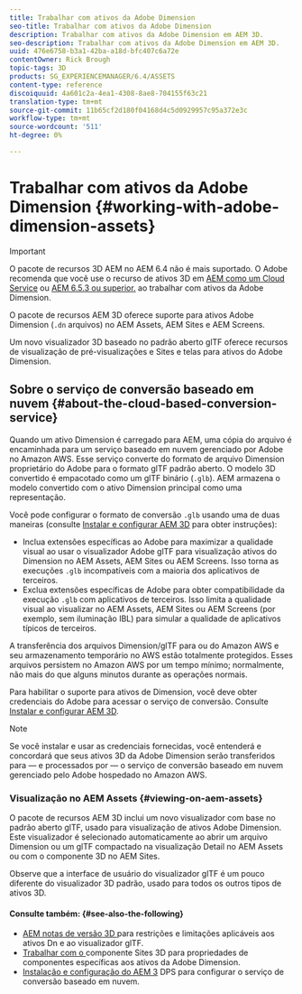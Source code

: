 ```yaml
---
title: Trabalhar com ativos da Adobe Dimension
seo-title: Trabalhar com ativos da Adobe Dimension
description: Trabalhar com ativos da Adobe Dimension em AEM 3D.
seo-description: Trabalhar com ativos da Adobe Dimension em AEM 3D.
uuid: 476e6758-b3a1-42ba-a18d-bfc407c6a72e
contentOwner: Rick Brough
topic-tags: 3D
products: SG_EXPERIENCEMANAGER/6.4/ASSETS
content-type: reference
discoiquuid: 4a601c2a-4ea1-4308-8ae8-704155f63c21
translation-type: tm+mt
source-git-commit: 11b65cf2d180f04168d4c5d0929957c95a372e3c
workflow-type: tm+mt
source-wordcount: '511'
ht-degree: 0%

---
```



# Trabalhar com ativos da Adobe Dimension {#working-with-adobe-dimension-assets}

>[!IMPORTANT]
>
>O pacote de recursos 3D AEM no AEM 6.4 não é mais suportado. O Adobe recomenda que você use o recurso de ativos 3D em [AEM como um Cloud Service](https://docs.adobe.com/content/help/en/experience-manager-cloud-service/assets/dynamicmedia/assets-3d.html) ou [AEM 6.5.3 ou superior.](https://docs.adobe.com/content/help/en/experience-manager-65/assets/dynamic/assets-3d.html) ao trabalhar com ativos da Adobe Dimension.

O pacote de recursos AEM 3D oferece suporte para ativos Adobe Dimension (`.dn` arquivos) no AEM Assets, AEM Sites e AEM Screens.

Um novo visualizador 3D baseado no padrão aberto glTF oferece recursos de visualização de pré-visualizações e Sites e telas para ativos do Adobe Dimension.

## Sobre o serviço de conversão baseado em nuvem {#about-the-cloud-based-conversion-service}

Quando um ativo Dimension é carregado para AEM, uma cópia do arquivo é encaminhada para um serviço baseado em nuvem gerenciado por Adobe no Amazon AWS. Esse serviço converte do formato de arquivo Dimension proprietário do Adobe para o formato glTF padrão aberto. O modelo 3D convertido é empacotado como um glTF binário (`.glb`). AEM armazena o modelo convertido com o ativo Dimension principal como uma representação.

Você pode configurar o formato de conversão `.glb` usando uma de duas maneiras (consulte [Instalar e configurar AEM 3D](install-config-3d.md) para obter instruções):

* Inclua extensões específicas ao Adobe para maximizar a qualidade visual ao usar o visualizador Adobe glTF para visualização ativos do Dimension no AEM Assets, AEM Sites ou AEM Screens. Isso torna as execuções `.glb` incompatíveis com a maioria dos aplicativos de terceiros.
* Exclua extensões específicas de Adobe para obter compatibilidade da execução `.glb` com aplicativos de terceiros. Isso limita a qualidade visual ao visualizar no AEM Assets, AEM Sites ou AEM Screens (por exemplo, sem iluminação IBL) para simular a qualidade de aplicativos típicos de terceiros.

A transferência dos arquivos Dimension/glTF para ou do Amazon AWS e seu armazenamento temporário no AWS estão totalmente protegidos. Esses arquivos persistem no Amazon AWS por um tempo mínimo; normalmente, não mais do que alguns minutos durante as operações normais.

Para habilitar o suporte para ativos de Dimension, você deve obter credenciais do Adobe para acessar o serviço de conversão. Consulte [Instalar e configurar AEM 3D](install-config-3d.md).

>[!NOTE]
>
>Se você instalar e usar as credenciais fornecidas, você entenderá e concordará que seus ativos 3D da Adobe Dimension serão transferidos para — e processados por — o serviço de conversão baseado em nuvem gerenciado pelo Adobe hospedado no Amazon AWS.

### Visualização no AEM Assets {#viewing-on-aem-assets}

O pacote de recursos AEM 3D inclui um novo visualizador com base no padrão aberto glTF, usado para visualização de ativos Adobe Dimension. Este visualizador é selecionado automaticamente ao abrir um arquivo Dimension ou um glTF compactado na visualização Detail no AEM Assets ou com o componente 3D no AEM Sites.

Observe que a interface de usuário do visualizador glTF é um pouco diferente do visualizador 3D padrão, usado para todos os outros tipos de ativos 3D.

#### Consulte também: {#see-also-the-following}

* [AEM notas de versão 3D ](/help/release-notes/aem3d-release-notes.md) para restrições e limitações aplicáveis aos ativos Dn e ao visualizador glTF.
* [Trabalhar com o ](using-the-3d-sites-component.md) componente Sites 3D para propriedades de componentes específicas aos ativos da Adobe Dimension.
* [Instalação e configuração do AEM 3](install-config-3d.md) DPS para configurar o serviço de conversão baseado em nuvem.

